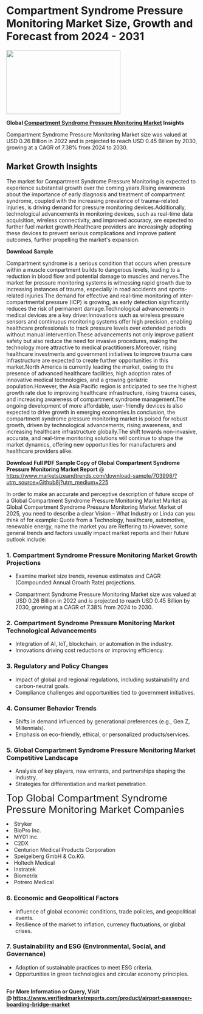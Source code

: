<H1>Compartment Syndrome Pressure Monitoring Market Size, Growth and Forecast from 2024 - 2031</H1><img class="aligncenter size-medium wp-image-584254" src="https://thirdeyenews.in/wp-content/uploads/2024/09/Global-Market-Research-300x168.jpeg" alt="" width="300" height="168" /><p><strong>Global&nbsp;<a href="https://www.marketsizeandtrends.com/download-sample/703998/?utm_source=Github8j?utm_medium=225">Compartment Syndrome Pressure Monitoring Market</a> Insights</strong></p><p>Compartment Syndrome Pressure Monitoring Market size was valued at USD 0.26 Billion in 2022 and is projected to reach USD 0.45 Billion by 2030, growing at a CAGR of 7.38% from 2024 to 2030.</p><p><h2>Market Growth Insights</h2> <p>The market for Compartment Syndrome Pressure Monitoring is expected to experience substantial growth over the coming years.Rising awareness about the importance of early diagnosis and treatment of compartment syndrome, coupled with the increasing prevalence of trauma-related injuries, is driving demand for pressure monitoring devices.Additionally, technological advancements in monitoring devices, such as real-time data acquisition, wireless connectivity, and improved accuracy, are expected to further fuel market growth.Healthcare providers are increasingly adopting these devices to prevent serious complications and improve patient outcomes, further propelling the market's expansion.</p> <p><strong>Download Sample</strong></p> <p>Compartment syndrome is a serious condition that occurs when pressure within a muscle compartment builds to dangerous levels, leading to a reduction in blood flow and potential damage to muscles and nerves.The market for pressure monitoring systems is witnessing rapid growth due to increasing instances of trauma, especially in road accidents and sports-related injuries.The demand for effective and real-time monitoring of inter-compartmental pressure (ICP) is growing, as early detection significantly reduces the risk of permanent damage.Technological advancements in medical devices are a key driver.Innovations such as wireless pressure sensors and continuous monitoring systems offer high precision, enabling healthcare professionals to track pressure levels over extended periods without manual intervention.These advancements not only improve patient safety but also reduce the need for invasive procedures, making the technology more attractive to medical practitioners.Moreover, rising healthcare investments and government initiatives to improve trauma care infrastructure are expected to create further opportunities in this market.North America is currently leading the market, owing to the presence of advanced healthcare facilities, high adoption rates of innovative medical technologies, and a growing geriatric population.However, the Asia Pacific region is anticipated to see the highest growth rate due to improving healthcare infrastructure, rising trauma cases, and increasing awareness of compartment syndrome management.The ongoing development of more affordable, user-friendly devices is also expected to drive growth in emerging economies.In conclusion, the compartment syndrome pressure monitoring market is poised for robust growth, driven by technological advancements, rising awareness, and increasing healthcare infrastructure globally.The shift towards non-invasive, accurate, and real-time monitoring solutions will continue to shape the market dynamics, offering new opportunities for manufacturers and healthcare providers alike.</p> <p><span class=""><strong>Download Full PDF Sample Copy of Global Compartment Syndrome Pressure Monitoring Market Report</strong> @ <a href="https://www.marketsizeandtrends.com/download-sample/703998/?utm_source=Github8j?utm_medium=225" target="_blank">https://www.marketsizeandtrends.com/download-sample/703998/?utm_source=Github8j?utm_medium=225</a></span></p><p>In order to make an accurate and perceptive description of future scope of a Global&nbsp;Compartment Syndrome Pressure Monitoring Market Market as Global&nbsp;Compartment Syndrome Pressure Monitoring Market Market of 2025, you need to describe a clear Vision &ndash; What Industry or Linda can you think of for example: Quote from a Technology, healthcare, automotive, renewable energy, name the market you are Reffering to.However, some general trends and factors usually impact market reports and their future outlook include:</p><h3>1.&nbsp;<strong>Compartment Syndrome Pressure Monitoring Market Growth Projections</strong></h3><ul><li>Examine market size trends, revenue estimates and CAGR (Compounded Annual Growth Rate) projections.</li><li><p>Compartment Syndrome Pressure Monitoring Market size was valued at USD 0.26 Billion in 2022 and is projected to reach USD 0.45 Billion by 2030, growing at a CAGR of 7.38% from 2024 to 2030.</p></li></ul><h3>2.&nbsp;<strong>Compartment Syndrome Pressure Monitoring Market Technological Advancements</strong></h3><ul><li>Integration of AI, IoT, blockchain, or automation in the industry.</li><li>Innovations driving cost reductions or improving efficiency.</li></ul><h3>3.&nbsp;<strong>Regulatory and Policy Changes</strong></h3><ul><li>Impact of global and regional regulations, including sustainability and carbon-neutral goals.</li><li>Compliance challenges and opportunities tied to government initiatives.</li></ul><h3>4.&nbsp;<strong>Consumer Behavior Trends</strong></h3><ul><li>Shifts in demand influenced by generational preferences (e.g., Gen Z, Millennials).</li><li>Emphasis on eco-friendly, ethical, or personalized products/services.</li></ul><h3>5.&nbsp;<strong>Global Compartment Syndrome Pressure Monitoring Market Competitive Landscape</strong></h3><ul><li>Analysis of key players, new entrants, and partnerships shaping the industry.</li><li>Strategies for differentiation and market penetration.</li></ul><p data-pm-slice="1 1 []"><span style="color: inherit; font-family: inherit; font-size: 25px;">Top Global Compartment Syndrome Pressure Monitoring Market Companies</span></p><div class="" data-test-id=""><p><li>Stryker</li><li> BioPro Inc.</li><li> MY01 Inc.</li><li> C2DX</li><li> Centurion Medical Products Corporation</li><li> Speigelberg GmbH & Co.KG.</li><li> Holtech Medical</li><li> Instratek</li><li> Biometrix</li><li> Potrero Medical</li></p></div><h3>6.&nbsp;<strong>Economic and Geopolitical Factors</strong></h3><ul><li>Influence of global economic conditions, trade policies, and geopolitical events.</li><li>Resilience of the market to inflation, currency fluctuations, or global crises.</li></ul><h3>7.&nbsp;<strong>Sustainability and ESG (Environmental, Social, and Governance)</strong></h3><ul><li>Adoption of sustainable practices to meet ESG criteria.</li><li>Opportunities in green technologies and circular economy principles.</li></ul><h2><strong style="font-size: 14px;">For More Information or Query, Visit @&nbsp;</strong><a style="background-color: #ffffff; font-size: 14px;" href="https://www.marketsizeandtrends.com/report/compartment-syndrome-pressure-monitoring-market/" target="_blank">https://www.verifiedmarketreports.com/product/airport-passenger-boarding-bridge-market</a></h2>